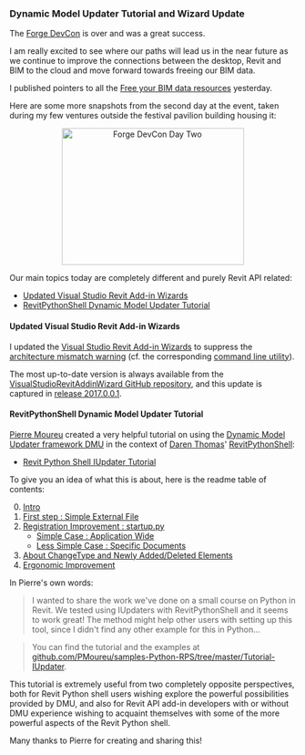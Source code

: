 <head>
<title>The Building Coder</title>
<meta http-equiv="Content-Type" content="text/html; charset=utf-8"/>
<link rel="stylesheet" type="text/css" href="3dwc.css"/>
<script src="https://cdn.rawgit.com/google/code-prettify/master/loader/run_prettify.js?autoload=true" defer="defer"></script>
</head>

<!---

 #revitapi #3dwebcoder @AutodeskForge #ForgeDevCon

Dynamic Model Updater Tutorial and Wizard Update #3dwebcoder #revitapi @AutodeskForge #ForgeDevCon

The Forge DevCon is over and was a great success. I am really excited to see where our paths will lead us in the near future as we continue to improve the connections between the desktop, Revit and BIM to the cloud and move forward towards freeing our BIM data. I published pointers to all the 'Free your BIM data' resources yesterday. Our main topics today are completely different and purely Revit API related
&ndash; Updated Visual Studio Revit Add-in Wizards
&ndash; RevitPythonShell Dynamic Model Updater Tutorial...

-->

### Dynamic Model Updater Tutorial and Wizard Update

The [Forge DevCon](http://forge.autodesk.com/conference) is over and was a great success.

I am really excited to see where our paths will lead us in the near future as we continue to improve the connections between the desktop, Revit and BIM to the cloud and move forward towards freeing our BIM data.

I published pointers to all the [Free your BIM data resources](http://thebuildingcoder.typepad.com/blog/2016/06/free-your-bim-data-and-roomedit3d-thee-legged-forge-oauth.html) yesterday.

Here are some more snapshots from the second day at the event, taken during my few ventures outside the festival pavilion building housing it:

<center>
<a data-flickr-embed="true"  href="https://www.flickr.com/photos/jeremytammik/albums/72157667200995543" title="Forge DevCon Day Two"><img src="https://c5.staticflickr.com/8/7083/27118989604_9b08c2bab8_n.jpg" width="320" height="240" alt="Forge DevCon Day Two"></a><script async src="//embedr.flickr.com/assets/client-code.js" charset="utf-8"></script>
</center>

Our main topics today are completely different and purely Revit API related:

- [Updated Visual Studio Revit Add-in Wizards](#2)
- [RevitPythonShell Dynamic Model Updater Tutorial](#3)


#### <a name="2"></a>Updated Visual Studio Revit Add-in Wizards

I updated
the [Visual Studio Revit Add-in Wizards](http://thebuildingcoder.typepad.com/blog/about-the-author.html#5.20)
to suppress
the [architecture mismatch warning](http://thebuildingcoder.typepad.com/blog/2013/06/processor-architecture-mismatch-warning.html)
(cf. the corresponding [command line utility](http://thebuildingcoder.typepad.com/blog/2013/07/recursively-disable-architecture-mismatch-warning.html)).

The most up-to-date version is always available from
the [VisualStudioRevitAddinWizard GitHub repository](https://github.com/jeremytammik/VisualStudioRevitAddinWizard),
and this update is captured
in [release 2017.0.0.1](https://github.com/jeremytammik/VisualStudioRevitAddinWizard/releases/tag/2017.0.0.1).


#### <a name="3"></a>RevitPythonShell Dynamic Model Updater Tutorial

[Pierre Moureu](https://github.com/PMoureu) created a very helpful tutorial on using
the [Dynamic Model Updater framework DMU](http://thebuildingcoder.typepad.com/blog/about-the-author.html#5.31) in the context
of [Daren Thomas](https://github.com/daren-thomas)'
[RevitPythonShell](https://github.com/architecture-building-systems/revitpythonshell):

- [Revit Python Shell IUpdater Tutorial](https://github.com/PMoureu/samples-Python-RPS/tree/master/Tutorial-IUpdater)

To give you an idea of what this is about, here is the readme table of contents:

0. [Intro](https://github.com/PMoureu/samples-Python-RPS/tree/master/Tutorial-IUpdater#intro)
1. [First step : Simple External File](https://github.com/PMoureu/samples-Python-RPS/tree/master/Tutorial-IUpdater#i-first-step--simple-external-file)
2. [Registration Improvement : startup.py](https://github.com/PMoureu/samples-Python-RPS/tree/master/Tutorial-IUpdater#ii-registration-improvement--startuppy)
    - [Simple Case : Application Wide](https://github.com/PMoureu/samples-Python-RPS/tree/master/Tutorial-IUpdater#simple-case--application-wide)
    - [Less Simple Case : Specific Documents](https://github.com/PMoureu/samples-Python-RPS/tree/master/Tutorial-IUpdater#less-simple-case--specific-documents)
3. [About ChangeType and Newly Added/Deleted Elements](https://github.com/PMoureu/samples-Python-RPS/tree/master/Tutorial-IUpdater#iii-about-changetype-and-newly-addeddeleted-elements)
4. [Ergonomic Improvement](https://github.com/PMoureu/samples-Python-RPS/tree/master/Tutorial-IUpdater#iv-ergonomic-improvement)

In Pierre's own words:

> I wanted to share the work we've done on a small course on Python in Revit.
> We tested using IUpdaters with RevitPythonShell and it seems to work great!
> The method might help other users with setting up this tool, since I didn't find any other example for this in Python...

> You can find the tutorial and the examples at
[github.com/PMoureu/samples-Python-RPS/tree/master/Tutorial-IUpdater](https://github.com/PMoureu/samples-Python-RPS/tree/master/Tutorial-IUpdater).

This tutorial is extremely useful from two completely opposite perspectives, both for Revit Python shell users wishing explore the powerful possibilities provided by DMU, and also for Revit API add-in developers with or without DMU experience wishing to acquaint themselves with some of the more powerful aspects of the Revit Python shell.

Many thanks to Pierre for creating and sharing this!

